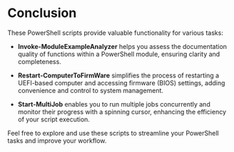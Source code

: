# Conclusion

These PowerShell scripts provide valuable functionality for various tasks:

- **Invoke-ModuleExampleAnalyzer** helps you assess the documentation quality of functions within a PowerShell module, ensuring clarity and completeness.

- **Restart-ComputerToFirmWare** simplifies the process of restarting a UEFI-based computer and accessing firmware (BIOS) settings, adding convenience and control to system management.

- **Start-MultiJob** enables you to run multiple jobs concurrently and monitor their progress with a spinning cursor, enhancing the efficiency of your script execution.

Feel free to explore and use these scripts to streamline your PowerShell tasks and improve your workflow.
